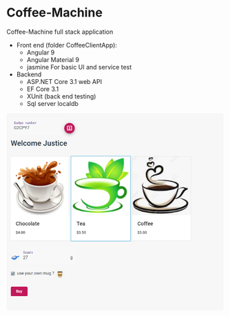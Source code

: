# Coffee-Machine
Coffee-Machine full stack application
 - Front end (folder CoffeeClientApp): 
    - Angular 9 
    - Angular Material 9
    - jasmine For basic UI and service test
 - Backend
   - ASP.NET Core 3.1 web API 
   - EF Core 3.1 
   - XUnit (back end testing)
   - Sql server localdb

![](CoffeeMachineUI.png)

